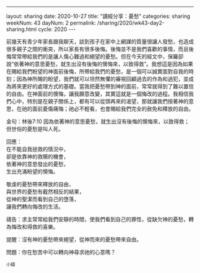 ---
layout: sharing
date: 2020-10-27
title: "讀經分享：憂愁"
categories: sharing
weekNum: 43
dayNum: 2
permalink: /sharing/2020/wk43-day2-sharing.html
cycle: 2020
---   

前幾天有青少年家長跟我聊天，談到孩子在家中上網課的質量很讓人發愁，也造成很多親子之間的衝突，所以家長有很多後悔。後悔並不是我們喜歡的事情，而且後悔常常帶給我們的是讓人傷心難過和絕望的憂愁。但在今天的經文中，保羅卻說“依著神的意思憂愁，就生出沒有後悔的懊悔來，以致得救”。我想這是因為如果在賜給我們盼望的神面前後悔，所帶給我們的憂愁，是一個可以誠實面對自我的時刻；因為神所賜的盼望，我們就可以坦然無懼的審視回顧過去的作為和過犯，並成為將來更好的處理方式的基礎。當我把憂愁帶到神的面前，常常就得到了難以置信的自由。在神面前的懊悔，讓我願意改變，其實這就是一個悔改的過程。我相信我們心中，特別是在親子關係上，都有可以從頭再來的渴望，那就讓我們按著神的意思，在祂的面前憂傷痛悔；祂必不輕看，也會賜給我們完全的赦免和釋放的自由。    

金句：林後7:10 因為依著神的意思憂愁，就生出沒有後悔的懊悔來，以致得救；但世俗的憂愁是叫人死。  

回應：  
在不能自我拯救的情況中，  
卻是依靠神的救贖的機會，  
依著神的意思發出的憂愁，  
生出充滿盼望的懊悔。  

敬虔的憂愁帶來釋放的自由，  
與世界的憂愁有截然相反的結果，  
從神的聖潔而看到自己的墮落，  
讓我們轉向悔改的生活。  

禱告：求主常常給我們安靜的時間，使我們看到自己的罪性，從缺欠神的憂愁，轉為悔改和得救的喜樂。  

提醒：沒有神的憂愁帶來絕望，從神而來的憂愁帶來自由。  

問題：你在愁苦中可以轉向神尋求祂的心意嗎？  

`小錢`
